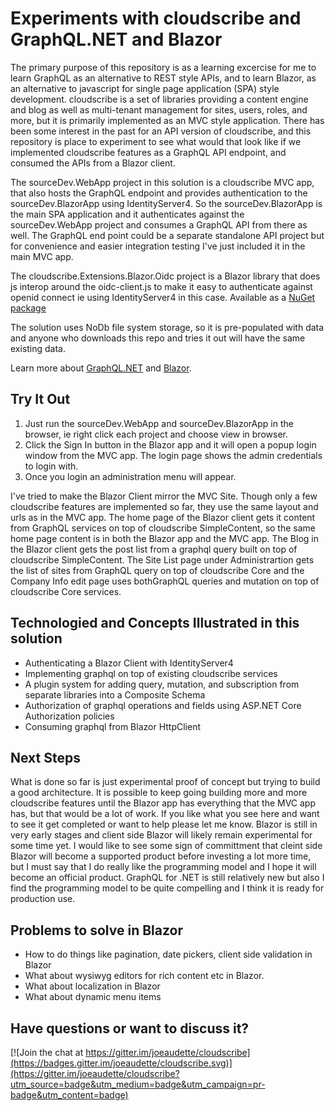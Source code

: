 # Experiments with cloudscribe and GraphQL.NET and Blazor

The primary purpose of this repository is as a learning excercise for me to learn GraphQL as an alternative to REST style APIs, and to learn Blazor, as an alternative to javascript for single page application (SPA) style development. cloudscribe is a set of libraries providing a content engine and blog as well as multi-tenant management for sites, users, roles, and more, but it is primarily implemented as an MVC style application. There has been some interest in the past for an API version of cloudscribe, and this repository is place to experiment to see what would that look like if we implemented cloudscribe features as a GraphQL API endpoint, and consumed the APIs from a Blazor client.

The sourceDev.WebApp project in this solution is a cloudscribe MVC app, that also hosts the GraphQL endpoint and provides authentication to the sourceDev.BlazorApp using IdentityServer4. So the sourceDev.BlazorApp is the main SPA application and it authenticates against the sourceDev.WebApp project and consumes a GraphQL API from there as well. The GraphQL end point could be a separate standalone API project but for convenience and easier integration testing I've just included it in the main MVC app.

The cloudscribe.Extensions.Blazor.Oidc project is a Blazor library that does js interop around the oidc-client.js to make it easy to authenticate against openid connect ie using IdentityServer4 in this case. Available as a [NuGet package](https://www.nuget.org/packages/cloudscribe.Extensions.Blazor.Oidc/)

The solution uses NoDb file system storage, so it is pre-populated with data and anyone who downloads this repo and tries it out will have the same existing data.

Learn more about [GraphQL.NET](https://github.com/graphql-dotnet/graphql-dotnet) and [Blazor](https://blazor.net/).

## Try It Out

1. Just run the sourceDev.WebApp and sourceDev.BlazorApp in the browser, ie right click each project and choose view in browser.
2. Click the Sign In button in the Blazor app and it will open a popup login window from the MVC app. The login page shows the admin credentials to login with.
3. Once you login an administration menu will appear. 

I've tried to make the Blazor Client mirror the MVC Site. Though only a few cloudscribe features are implemented so far, they use the same layout and urls as in the MVC app. The home page of the Blazor client gets it content from GraphQL services on top of cloudscribe SimpleContent, so the same home page content is in both the Blazor app and the MVC app. The Blog in the Blazor client gets the post list from a graphql query built on top of cloudscribe SimpleContent. The Site List page under Administrartion gets the list of sites from GraphQL query on top of cloudscribe Core and the Company Info edit page uses bothGraphQL queries and mutation on top of cloudscribe Core services. 

## Technologied and Concepts Illustrated in this solution

* Authenticating a Blazor Client with IdentityServer4
* Implementing graphql on top of existing cloudscribe services
* A plugin system for adding query, mutation, and subscription from separate libraries into a Composite Schema
* Authorization of graphql operations and fields using ASP.NET Core Authorization policies
* Consuming graphql from Blazor HttpClient

## Next Steps

What is done so far is just experimental proof of concept but trying to build a good architecture. It is possible to keep going building more and more cloudscribe features until the Blazor app has everything that the MVC app has, but that would be a lot of work. If you like what you see here and want to see it get completed or want to help please let me know. Blazor is still in very early stages and client side Blazor will likely remain experimental for some time yet. I would like to see some sign of committment that cleint side Blazor will become a supported product before investing a lot more time, but I must say that I do really like the programming model and I hope it will become an official product. GraphQL for .NET is still relatively new but also I find the programming model to be quite compelling and I think it is ready for production use.

## Problems to solve in Blazor

* How to do things like pagination, date pickers, client side validation in Blazor
* What about wysiwyg editors for rich content etc in Blazor. 
* What about localization in Blazor
* What about dynamic menu items


## Have questions or want to discuss it?

[![Join the chat at https://gitter.im/joeaudette/cloudscribe](https://badges.gitter.im/joeaudette/cloudscribe.svg)](https://gitter.im/joeaudette/cloudscribe?utm_source=badge&utm_medium=badge&utm_campaign=pr-badge&utm_content=badge)

